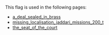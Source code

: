 This flag is used in the following pages:
 - [a_deal_sealed_in_brass](../events/a_deal_sealed_in_brass.md)
 - [missing_localisation_jaddari_missions_200_t](../events/missing_localisation_jaddari_missions_200_t.md)
 - [the_seat_of_the_court](../events/the_seat_of_the_court.md)
